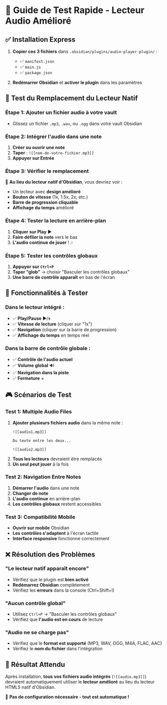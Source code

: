 # 🎵 Guide de Test Rapide - Lecteur Audio Amélioré

## ✅ Installation Express

1. **Copier ces 3 fichiers** dans `.obsidian/plugins/audio-player-plugin/` :
   - ✅ `manifest.json`
   - ✅ `main.js` 
   - ✅ `package.json`

2. **Redémarrer Obsidian** et **activer le plugin** dans les paramètres

## 🎯 Test du Remplacement du Lecteur Natif

### Étape 1: Ajouter un fichier audio à votre vault
- Glissez un fichier `.mp3`, `.wav`, ou `.ogg` dans votre vault Obsidian

### Étape 2: Intégrer l'audio dans une note
1. **Créer ou ouvrir une note**
2. **Taper** : `![[nom-de-votre-fichier.mp3]]`
3. **Appuyer sur Entrée**

### Étape 3: Vérifier le remplacement
🎉 **Au lieu du lecteur natif d'Obsidian**, vous devriez voir :
- Un lecteur avec **design amélioré**
- **Bouton de vitesse** (1x, 1.5x, 2x, etc.)
- **Barre de progression cliquable**
- **Affichage du temps** amélioré

### Étape 4: Tester la lecture en arrière-plan
1. **Cliquer sur Play** ▶
2. **Faire défiler la note** vers le bas
3. **L'audio continue de jouer** ! 🎶

### Étape 5: Tester les contrôles globaux
1. **Appuyer sur `Ctrl+P`**
2. **Taper "glob"** → choisir "Basculer les contrôles globaux"
3. **Une barre de contrôle apparaît** en bas de l'écran

## 🔧 Fonctionnalités à Tester

### Dans le lecteur intégré :
- ✅ **Play/Pause** ▶/⏸
- ✅ **Vitesse de lecture** (cliquer sur "1x")
- ✅ **Navigation** (cliquer sur la barre de progression)
- ✅ **Affichage du temps** en temps réel

### Dans la barre de contrôle globale :
- ✅ **Contrôle de l'audio actuel** 
- ✅ **Volume global** 🔊
- ✅ **Navigation dans la piste**
- ✅ **Fermeture** ×

## 🎮 Scénarios de Test

### Test 1: Multiple Audio Files
1. **Ajouter plusieurs fichiers audio** dans la même note :
   ```
   ![[audio1.mp3]]
   
   Du texte entre les deux...
   
   ![[audio2.mp3]]
   ```
2. **Tous les lecteurs** devraient être remplacés
3. **Un seul peut jouer** à la fois

### Test 2: Navigation Entre Notes
1. **Démarrer l'audio** dans une note
2. **Changer de note**
3. **L'audio continue** en arrière-plan
4. **Les contrôles globaux** restent accessibles

### Test 3: Compatibilité Mobile
- **Ouvrir sur mobile** Obsidian
- **Les contrôles s'adaptent** à l'écran tactile
- **Interface responsive** fonctionne correctement

## ❌ Résolution des Problèmes

### "Le lecteur natif apparaît encore"
- Vérifiez que le plugin est **bien activé**
- **Redémarrez Obsidian** complètement
- Vérifiez les **erreurs** dans la console (Ctrl+Shift+I)

### "Aucun contrôle global"
- Utilisez `Ctrl+P` → "Basculer les contrôles globaux"
- Vérifiez que **l'audio est en cours** de lecture

### "Audio ne se charge pas"
- Vérifiez que le **format est supporté** (MP3, WAV, OGG, M4A, FLAC, AAC)
- Vérifiez le **nom du fichier** dans l'intégration

## 🎯 Résultat Attendu

Après installation, **tous vos fichiers audio intégrés** (`![[audio.mp3]]`) devraient automatiquement utiliser le **lecteur amélioré** au lieu du lecteur HTML5 natif d'Obsidian.

🎉 **Pas de configuration nécessaire - tout est automatique !**
